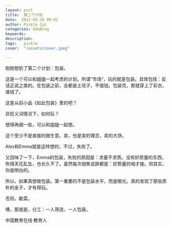 ```yaml
---
layout: post  
title:  第二个计划  
date:  2012-03-26 09:01  
author: Pickle Cai  
categories: EduBlog  
keywords: 
description:   
tags:	pickle   
cover:  "/assets/cover.jpeg"  

---  
```

    
 刚刚想到了第二个计划：包装。

这是一个可以和姐姐一起考虑的计划。所谓“市场”，玩的就是包装。具体包括：反话正说之类的。在包装之前，全都是土坯子，不值钱。包装完，那就穿上了彩衣，值钱了。

这是从前小品《如此包装》里的吧？

非贬义词情况下，如何玩？

想得再细一些，可以和姐姐一起想。

这个至少不是直接的做生意。卖，也是卖的理念，卖的大饼。

Alex和Emma就是这样想的，不过，失败了。

又回味了一下，Emma的包装，失败的原因是：求量不求质。没有好质量的东西，吹得天花乱坠，也长久不了。虽然每次销售说辞都是：好质量的咱才接。但其实，你是明白的。 



所以，如果真想做包装。第一重要的不是包装水平，而是眼光。真的发现了那些质朴的金子，才有得玩。

否则，歇菜。

噢，那就是，分工：一人筛选，一人包装。

						

		    
 中国教育在线·教育人

